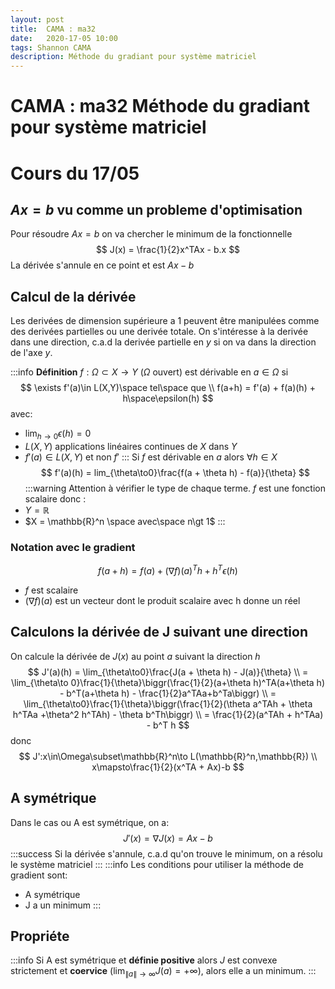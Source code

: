 ```yaml
---
layout: post
title:  CAMA : ma32
date:   2020-17-05 10:00
tags: Shannon CAMA
description: Méthode du gradiant pour système matriciel
---
```


# CAMA : ma32 Méthode du gradiant pour système matriciel
# Cours du 17/05

## $Ax = b$ vu comme un probleme d'optimisation
Pour résoudre $Ax = b$ on va chercher le minimum de la fonctionnelle
$$
J(x) = \frac{1}{2}x^TAx - b.x
$$
La dérivée s'annule en ce point et est $Ax - b$

## Calcul de la dérivée
Les derivées de dimension supérieure a 1 peuvent être manipulées comme des derivées partielles ou une derivée totale. On s'intéresse à la derivée dans une direction, c.a.d la derivée partielle en $y$ si on va dans la direction de l'axe $y$.

:::info
**Définition**
$f : \Omega \subset {X\to Y}$ ($\Omega$ ouvert) est dérivable en $a\in\Omega$ si
$$
\exists f'(a)\in L(X,Y)\space tel\space que \\
f(a+h) = f'(a) + f(a)(h) + h\space\epsilon(h)
$$
avec:
* $\lim_{h\to 0}\epsilon (h) = 0$
* $L(X, Y)$ applications linéaires continues de $X$ dans $Y$
* $f'(a)\in L(X, Y)$ et non $f'$
:::
Si $f$ est dérivable en $a$ alors $\forall h \in X$
$$
f'(a)(h) = lim_{\theta\to0}\frac{f(a + \theta h) - f(a)}{\theta}
$$
:::warning
Attention à vérifier le type de chaque terme.
$f$ est une fonction scalaire donc :
* $Y = \mathbb{R}$
* $X = \mathbb{R}^n \space avec\space n\gt 1$
:::
### Notation avec le gradient
$$
f(a + h) = f(a) + (\nabla f)(a)^T h + h^T\epsilon(h)
$$
* $f$ est scalaire
* $(\nabla f)(a)$ est un vecteur dont le produit scalaire avec h donne un réel

## Calculons la dérivée de J suivant une direction
On calcule la dérivée de $J(x)$ au point $a$ suivant la direction $h$
$$
J'(a)(h) = \lim_{\theta\to0}\frac{J(a + \theta h) - J(a)}{\theta} \\
= \lim_{\theta\to 0}\frac{1}{\theta}\biggr(\frac{1}{2}(a+\theta h)^TA(a+\theta h) - b^T(a+\theta h) - \frac{1}{2}a^TAa+b^Ta\biggr) \\
= \lim_{\theta\to0}\frac{1}{\theta}\biggr(\frac{1}{2}(\theta a^TAh + \theta h^TAa +\theta^2 h^TAh) - \theta b^Th\biggr) \\
= \frac{1}{2}(a^TAh + h^TAa) - b^T h
$$
donc
$$
J':x\in\Omega\subset\mathbb{R}^n\to L(\mathbb{R}^n,\mathbb{R}) \\
x\mapsto\frac{1}{2}(x^TA + Ax)-b
$$

## A symétrique
Dans le cas ou A est symétrique, on a:
$$
J'(x) = \nabla J(x) = Ax - b
$$
:::success
Si la dérivée s'annule, c.a.d qu'on trouve le minimum, on a résolu le système matriciel
:::
:::info
Les conditions pour utiliser la méthode de gradient sont:
* A symétrique
* J a un minimum
:::

## Propriéte
:::info
Si A est symétrique et **définie positive** alors $J$ est convexe strictement et **coervice** ($\lim_{\lVert a \rVert\to\infty}J(a) = +\infty$), alors elle a un minimum.
:::
